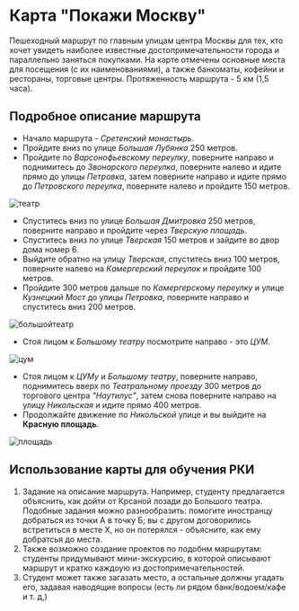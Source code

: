 # Карта "Покажи Москву"
Пешеходный маршрут по главным улицам центра Москвы для тех, кто хочет увидеть наиболее известные достопримечательности города и параллельно заняться покупками. 
На карте отмечены основные места для посещения (с их наименованиями), а также банкоматы, кофейни и рестораны, торговые центры.
Протяженность маршрута  - 5 км (1,5 часа).
## Подробное описание маршрута
* Начало маршрута - *Сретенский монастырь*.
* Пройдите вниз по улице *Большая Лубянка* 250 метров.
* Пройдите по *Варсонофьевскому переулку*, поверните направо и поднимитесь до *Звонарского переулка*, поверните налево и идите прямо до улицы *Петровка*, затем поверните направо и идите прямо до *Петровского переулка*, поверните налево и пройдите 150 метров.

![театр](https://kudamoscow.ru/uploads/5b6974500d36d174fde9b1a55cb9b287.jpg)
 
* Спуститесь вниз по улице *Большая Дмитровка* 250 метров, поверните направо и пройдите через *Тверскую площадь*.
* Спуститесь вниз по улице *Тверская* 150 метров и зайдите во двор дома номер 6.
* Выйдите обратно на улицу *Тверская*, спуститесь вниз 100 метров, поверните налево на *Камергерский переулок* и пройдите 100 метров.
* Пройдите 300 метров дальше по *Камергерскому переулку* и улице *Кузнецкий Мост* до улицы *Петровка*, поверните направо и спуститесь вниз 200 метров.

![большойтеатр](https://upload.wikimedia.org/wikipedia/commons/thumb/3/3f/Moscow_05-2012_Bolshoi_after_renewal.jpg/1024px-Moscow_05-2012_Bolshoi_after_renewal.jpg)

* Стоя лицом к *Большому театру* посмотрите направо - это *ЦУМ*.

![цум](https://upload.wikimedia.org/wikipedia/commons/a/ad/ЦУМ%2C_Москва.jpg)

* Стоя лицом к *ЦУМу* и *Большому театру*, поверните направо, поднимитесь вверх по *Театральному проезду* 300 метров до торгового центра *"Наутилус"*, затем снова поверните направо на улицу *Никольская* и идите прямо 400 метров.
* Продолжайте движение по *Никольской* улице и вы выйдите на **Красную площадь**.

![площадь](https://upload.wikimedia.org/wikipedia/commons/thumb/a/a9/Московский_Кремль_№5.JPG/1280px-Московский_Кремль_№5.JPG)

## Использование карты для обучения РКИ

1. Задание на описание маршрута. Например, студенту предлагается объяснить, как дойти от Крсаной лозади до Большого театра. Подобные задания можно разнообразить: помогите иностранцу добраться из точки А в точку Б; вы с другом договорились встретиться в месте Х, но он потерялся - объясните, как ему добратсья до места.
2. Также возможно создание проектов по подобнм маршрутам: студенты придумывают мини-экскурсию, в которой описывают маршрут и кратко каждоую из достопримечательностей.
3. Студент может также загазать место, а остальные должны угадать его, задавая наводящие вопросы (есть ли рядом банк/водоем/кафе и т. д,)
